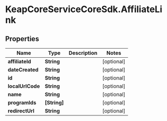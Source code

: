 # KeapCoreServiceCoreSdk.AffiliateLink

## Properties

Name | Type | Description | Notes
------------ | ------------- | ------------- | -------------
**affiliateId** | **String** |  | [optional] 
**dateCreated** | **String** |  | [optional] 
**id** | **String** |  | [optional] 
**localUrlCode** | **String** |  | [optional] 
**name** | **String** |  | [optional] 
**programIds** | **[String]** |  | [optional] 
**redirectUrl** | **String** |  | [optional] 


